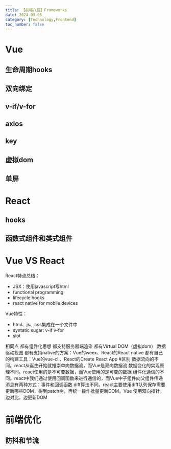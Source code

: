 ```yaml
---
title: 【前端八股】Frameworks
date: 2024-03-05
category: [Technology,Frontend]
toc_number: false
---
```


# Vue

## 生命周期hooks

## 双向绑定

## v-if/v-for

## axios

## key

## 虚拟dom

## 单屏

# React

## hooks

## 函数式组件和类式组件


# Vue VS React

React特点总结：
- JSX：使用javascript写html
- functional programming
- lifecycle hooks
- react native for mobile devices

Vue特性：
- html、js、css集成在一个文件中
- syntatic sugar: v-if v-for
- slot

相同点
都有组件化思想
都支持服务器端渲染
都有Virtual DOM（虚拟dom）
数据驱动视图
都有支持native的方案：Vue的weex、React的React native
都有自己的构建工具：Vue的vue-cli、React的Create React App
#区别
数据流向的不同。react从诞生开始就推崇单向数据流，而Vue是双向数据流
数据变化的实现原理不同。react使用的是不可变数据，而Vue使用的是可变的数据
组件化通信的不同。react中我们通过使用回调函数来进行通信的，而Vue中子组件向父组件传递消息有两种方式：事件和回调函数
diff算法不同。react主要使用diff队列保存需要更新哪些DOM，得到patch树，再统一操作批量更新DOM。Vue 使用双向指针，边对比，边更新DOM

# 前端优化

## 防抖和节流

